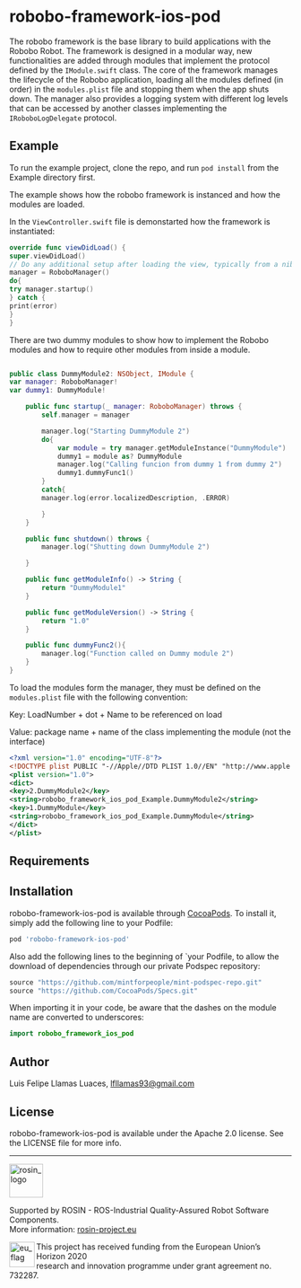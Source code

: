 # robobo-framework-ios-pod


The robobo framework is the base library to build applications with the Robobo Robot. The framework is designed in a modular way, new functionalities are added through modules that implement the protocol defined by the ```IModule.swift``` class. The core of the framework manages the lifecycle of the Robobo application, loading all the modules defined (in order) in the ```modules.plist``` file and stopping them when the app shuts down. The manager also provides a logging system with different log levels that can be accessed by another classes implementing the ```IRoboboLogDelegate``` protocol.


## Example

To run the example project, clone the repo, and run `pod install` from the Example directory first.

The example shows how the robobo framework is instanced and how the modules are loaded.

In the ```ViewController.swift``` file is demonstarted how the framework is instantiated:

```swift
override func viewDidLoad() {
super.viewDidLoad()
// Do any additional setup after loading the view, typically from a nib.
manager = RoboboManager()
do{
try manager.startup()
} catch {
print(error)
}
}
```

There are two dummy modules to show how to implement the Robobo modules and how to require other modules from inside a module.

```swift

public class DummyModule2: NSObject, IModule {
var manager: RoboboManager!
var dummy1: DummyModule!

    public func startup(_ manager: RoboboManager) throws {
        self.manager = manager

        manager.log("Starting DummyModule 2")
        do{
            var module = try manager.getModuleInstance("DummyModule")
            dummy1 = module as? DummyModule
            manager.log("Calling funcion from dummy 1 from dummy 2")
            dummy1.dummyFunc1()
        }
        catch{
        manager.log(error.localizedDescription, .ERROR)

        }
    }

    public func shutdown() throws {
        manager.log("Shutting down DummyModule 2")

    }

    public func getModuleInfo() -> String {
        return "DummyModule1"
    }

    public func getModuleVersion() -> String {
        return "1.0"
    }

    public func dummyFunc2(){
        manager.log("Function called on Dummy module 2")
    }
}

```

To load the modules form the manager, they must be defined on the ```modules.plist``` file with the following convention:

Key: LoadNumber + dot + Name to be referenced on load

Value: package name + name of the class implementing the module (not the interface)

```xml
<?xml version="1.0" encoding="UTF-8"?>
<!DOCTYPE plist PUBLIC "-//Apple//DTD PLIST 1.0//EN" "http://www.apple.com/DTDs/PropertyList-1.0.dtd">
<plist version="1.0">
<dict>
<key>2.DummyModule2</key>
<string>robobo_framework_ios_pod_Example.DummyModule2</string>
<key>1.DummyModule</key>
<string>robobo_framework_ios_pod_Example.DummyModule</string>
</dict>
</plist>
```

## Requirements

## Installation

robobo-framework-ios-pod is available through [CocoaPods](https://cocoapods.org). To install
it, simply add the following line to your Podfile:

```ruby
pod 'robobo-framework-ios-pod'
```

Also add the following lines to the beginning of `your Podfile, to allow the download of dependencies through our private Podspec repository:

```ruby
source "https://github.com/mintforpeople/mint-podspec-repo.git"
source "https://github.com/CocoaPods/Specs.git"
```

When importing it in your code, be aware that the dashes on the module name are converted to underscores:

```swift
import robobo_framework_ios_pod
```

## Author

Luis Felipe Llamas Luaces, lfllamas93@gmail.com

## License

robobo-framework-ios-pod is available under the Apache 2.0 license. See the LICENSE file for more info.

***
<!-- 
    ROSIN acknowledgement from the ROSIN press kit
    @ https://github.com/rosin-project/press_kit
-->

<a href="http://rosin-project.eu">
  <img src="http://rosin-project.eu/wp-content/uploads/rosin_ack_logo_wide.png" 
       alt="rosin_logo" height="60" >
</a>

Supported by ROSIN - ROS-Industrial Quality-Assured Robot Software Components.  
More information: <a href="http://rosin-project.eu">rosin-project.eu</a>

<img src="http://rosin-project.eu/wp-content/uploads/rosin_eu_flag.jpg" 
     alt="eu_flag" height="45" align="left" >  

This project has received funding from the European Union’s Horizon 2020  
research and innovation programme under grant agreement no. 732287. 
